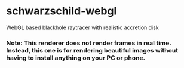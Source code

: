 # schwarzschild-webgl
WebGL based blackhole raytracer with realistic accretion disk
### Note: This renderer does not render frames in real time. Instead, this one is for rendering beautiful images without having to install anything on your PC or phone.